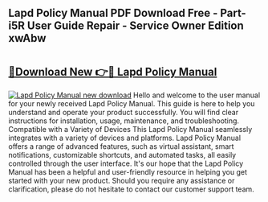 ## Lapd Policy Manual PDF Download Free - Part-i5R User Guide Repair - Service Owner Edition xwAbw

# <h2><a href="http://bc40569.oget.top/?id=Lapd+Policy+Manual">🔗Download New 👉🔴 Lapd Policy Manual</a></h2>

[![Lapd Policy Manual new download](https://i.imgur.com/5g1atiW.png)](http://bc40569.oget.top/?id=Lapd+Policy+Manual)
Hello and welcome to the user manual for your newly received Lapd Policy Manual. This guide is here to help you understand and operate your product successfully. You will find clear instructions for installation, usage, maintenance, and troubleshooting. Compatible with a Variety of Devices This Lapd Policy Manual seamlessly integrates with a variety of devices and platforms. Lapd Policy Manual offers a range of advanced features, such as virtual assistant, smart notifications, customizable shortcuts, and automated tasks, all easily controlled through the user interface. It's our hope that the Lapd Policy Manual has been a helpful and user-friendly resource in helping you get started with your new product. Should you require any assistance or clarification, please do not hesitate to contact our customer support team.
